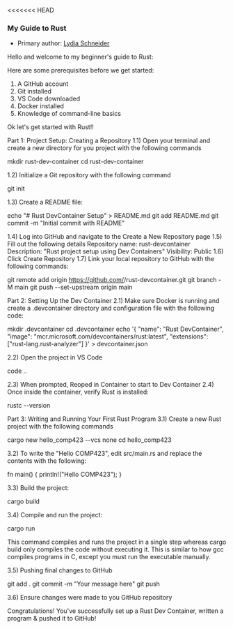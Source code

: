 <<<<<<< HEAD
### My Guide to Rust

* Primary author: [Lydia Schneider](https://github.com/lydiaschneider)

Hello and welcome to my beginner's guide to Rust:


Here are some prerequisites before we get started:
1) A GitHub account
2) Git installed
3) VS Code downloaded
4) Docker installed
5) Knowledge of command-line basics


Ok let's get started with Rust!!

Part 1: Project Setup: Creating a Repository
1.1) Open your terminal and create a new directory for you project with the following commands

mkdir rust-dev-container
cd rust-dev-container

1.2) Initialize a Git repository with the following command

git init

1.3) Create a README file:

echo "# Rust DevContainer Setup" > README.md
git add README.md
git commit -m "Initial commit with README"


1.4) Log into GitHub and navigate to the Create a New Repository page
1.5) Fill out the following details
        Repository name: rust-devcontainer
        Description: "Rust project setup using Dev Containers"
        Visibility: Public
1.6) Click Create Repository
1.7) Link your local repository to GitHub with the following commands:

git remote add origin https://github.com/<your-username>/rust-devcontainer.git
git branch -M main
git push --set-upstream origin main

Part 2: Setting Up the Dev Container
2.1) Make sure Docker is running and create a .devcontainer directory and configuration file with the following code:


mkdir .devcontainer
cd .devcontainer
echo '{
  "name": "Rust DevContainer",
  "image": "mcr.microsoft.com/devcontainers/rust:latest",
  "extensions": ["rust-lang.rust-analyzer"]
}' > devcontainer.json

2.2) Open the project in VS Code

code ..

2.3) When prompted, Reoped in Container to start to Dev Container
2.4) Once inside the container, verify Rust is installed:

rustc --version

Part 3: Writing and Running Your First Rust Program
3.1) Create a new Rust project with the following commands

cargo new hello_comp423 --vcs none
cd hello_comp423

3.2) To write the "Hello COMP423", edit src/main.rs and replace the contents with the following:

fn main() {
    println!("Hello COMP423");
}

3.3) Build the project:

cargo build

3.4) Compile and run the project: 

cargo run

This command compiles and runs the project in a single step whereas cargo build only compiles the code without executing it. This is similar to how gcc compiles programs in C, except you must run the executable manually.

3.5) Pushing final changes to GitHub

git add .
git commit -m "Your message here"
git push

3.6) Ensure changes were made to you GitHub repository

Congratulations! You've successfully set up a Rust Dev Container, written a program & pushed it to GitHub!
